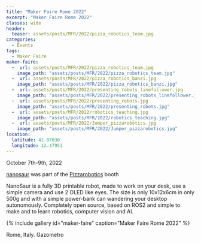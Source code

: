 ```yaml
---
title: "Maker Faire Rome 2022"
excerpt: "Maker Faire Rome 2022"
classes: wide
header:
  teaser: assets/posts/MFR/2022/pizza_robotics_team.jpg
categories:
  - Events
tags:
  - Maker Faire
maker-faire:
  -  url: assets/posts/MFR/2022/pizza_robotics_team.jpg
    image_path: "assets/posts/MFR/2022/pizza_robotics_team.jpg"
  -  url: assets/posts/MFR/2022/pizza_robotics_banzi.jpg
    image_path: "assets/posts/MFR/2022/pizza_robotics_banzi.jpg"
  -  url: assets/posts/MFR/2022/presenting_robots_linefollower.jpg
    image_path: "assets/posts/MFR/2022/presenting_robots_linefollower.jpg"
  -  url: assets/posts/MFR/2022/presenting_robots.jpg
    image_path: "assets/posts/MFR/2022/presenting_robots.jpg"
  -  url: assets/posts/MFR/2022/robotics_teaching.jpg
    image_path: "assets/posts/MFR/2022/robotics_teaching.jpg"
  -  url: assets/posts/MFR/2022/Jumper_pizzarobotics.jpg
    image_path: "assets/posts/MFR/2022/Jumper_pizzarobotics.jpg"
location:
  latitude: 41.87030
  longitude: 12.47951
---
```


October 7th-9th, 2022

[nanosaur](https://makerfairerome.eu/it/espositori/?edition=2022&exhibit=2220028) was part of the [Pizzarobotics](https://pizzarobotics.org) booth

NanoSaur is a fully 3D printable robot, made to work on your desk, use a simple camera and use 2 OLED like eyes. The size is only 10x12x6cm in only 500g and with a simple power-bank can wandering your desktop autonomously. Completely open source, based on ROS2 and simple to make and to learn robotics, computer vision and AI.

{% include gallery id="maker-faire" caption="Maker Faire Rome 2022" %}

Rome, Italy. Gazometro

